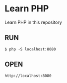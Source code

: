 Learn PHP
====
Learn PHP in this repository

## RUN
```
$ php -S localhost:8080
```

## OPEN
```
http://localhost:8080
```
